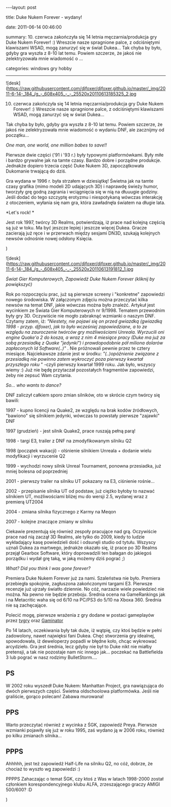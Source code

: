 ﻿---layout:     post
title:      Duke Nukem Forever - wydany!
date:       2011-06-14 00:46:00
summary:    10. czerwca zakończyła się 14 letnia męczarnia/produkcja gry Duke Nukem Forever! :) Wreszcie nasze spragnione palce, z odciśniętymi klawiszami WSAD, mogą zanurzyć się w świat Dukea... Tak chyba by było,  gdyby gra wyszła z 8-10 lat temu. Powiem szczerze, że jakoś nie zelektryzowała mnie wiadomość o ...
categories: windows gry hobby
---





![desk](https://raw.githubusercontent.com/djfoxer/djfoxer.github.io/master/_img/2011-6-14-_184_/g_-_608x405_-_-_25520x20110613185325_2.jpg

 


10. czerwca zakończyła się 14 letnia męczarnia/produkcja gry Duke Nukem Forever! :) Wreszcie nasze spragnione palce, z odciśniętymi klawiszami WSAD, mogą zanurzyć się w świat Dukea... 

Tak chyba by było,  gdyby gra wyszła z 8-10 lat temu. Powiem szczerze, że jakoś nie zelektryzowała mnie wiadomość o wydaniu DNF, ale zacznijmy od początku...


 *One man, one world, one million babes to save!!* 

Pierwsze dwie części (&#39;91 i &#39;93 r.) były typowymi platformówkami. Były miłe i bardzo grywalne jak na tamte czasy. Bardzo dobre i porządne produkcje. Jednakże dopiero trzecia część Duke Nukem 3D, zapoczątkowała Dukomanie trwającą do dziś. 

Gra wydana w 1996 r. była strzałem w dziesiątkę! Świetna jak na tamte czasy grafika (mimo modeli 2D udających 3D) i naprawdę świeży humor, tworzyły grę godną zagrania i wciągnięcia się w nią na dłuuugie godziny. Jeśli dodać do tego szczyptę erotyzmu i niespotykaną wówczas interakcję z otoczeniem, wyłania się nam gra, która zawładnęła światem na długie lata.


 *Let&#39;s rock! * 

Jest rok 1997, twórcy 3D Realms, potwierdzają, iż prace nad kolejną częścią są już w toku. Ma być jeszcze lepiej i jeszcze więcej Dukea. Gracze zacierają już ręce i w przerwach między sesjami DN3D, szukają kolejnych newsów odnośnie nowej odsłony Księcia.

)

![desk](https://raw.githubusercontent.com/djfoxer/djfoxer.github.io/master/_img/2011-6-14-_184_/g_-_608x405_-_-_25520x20110613191812_1.jpg

 
 *Świat Gier Komputerowych, Zapowiedź Duke Nukem Forever (kliknij by powiększyć)* 

Rok po rozpoczęciu prac, już są pierwsze screeny i &quot;konkretne&quot; zapowiedzi nowego środowiska. 
W załączonym zdjęciu można przeczytać kilka newsów na temat DNF, jakie wówczas można było znaleźć. Artykuł jest wycinkiem ze Świata Gier Komputerowych nr 9/1998. Tematem przewodnim były gry 3D. Oczywiście nie mogło zabraknąć wzmianki o naszym DNF. 
Czytamy zatem, iż:  *&quot;Niestety, nie pojawi się on przed gwiazdką (gwiazdką 1998 - przyp. djfoxer), jak to było wcześniej zapowiedziane, a to ze względu na zauroczenie twórców gry możliwościami Unreala. Wyrzucili oni engine Quake&#39;a 2 do kosza, a wraz z nim 4 miesiące pracy (Duke ma już za sobą przesiadkę z Quake &quot;jedynki&quot;) i prawdopodobnie pół miliona dolarów zapłaconych Id Software(..)&quot;* . Nie próżnowali pewnie przez te cztery miesiące. 
Najciekawsze zdanie jest w środku:  *&quot;(..)opóźnienie związane z przesiadką nie powinno zatem wykroczyć poza pierwszy kwartał przyszłego roku* &quot; -czyli pierwszy kwartał 1999 roku. Jak było, wszyscy wiemy :) Już nie będę przytaczał pozostałych fragmentów zapowiedzi, żeby nie zepsuć Wam czytania. 


 *So... who wants to dance?* 

DNF zaliczył całkiem sporo zmian silników, oto w skrócie czym twórcy się bawili:

1997 - kupno licencji na Quake2, ze względu na brak kodów źródłowych, &quot;bawiono&quot; się silnikiem jedynki, wówczas to powstały pierwsze &quot;zajawki&quot; DNF

1997 (grudzień) - jest silnik Quake2, prace ruszają pełną parą!

1998 - targi E3, trailer z DNF na zmodyfikowanym silniku Q2

1998 (początek wakacji) - olśnienie silnikiem Unreala + dodanie wielu modyfikacji i wyrzucenie Q2 

1999 - wychodzi nowy silnik Unreal Tournament, ponowna przesiadka, już mniej bolesna od poprzedniej

2001 - pierwszy trailer na silniku UT pokazany na E3, ciśnienie rośnie...

2002 - przepisanie silnika UT od podstaw, już ciężko byłoby to nazwać silnikiem UT, możliwościami bliżej mu do wersji 2.5, wydanej wraz z premierą UT2004

2004 - zmiana silnika fizycznego z Karmy na Meqon 

2007 - kolejne znaczące zmiany w silniku


Ciekawie prezentują się również zespoły pracujące nad grą. Oczywiście prace nad nią zaczął 3D Realms, ale tylko do 2009, kiedy to ludzie wykładający kasę powiedzieli dość i odsunęli studio od tytułu. Wszyscy uznali Dukea za martwego, jednakże okazało się, iż prace po 3D Realms przejął Gearbox Software, który doprowadzili ten bałagan do jakiegoś porządku i wydał grę taką, w jaką możemy dziś pograć ;)

 *What? Did you think I was gone forever?* 

Premiera Duke Nukem Forever już za nami. Szaleństwa nie było. Premiera przebiegła spokojnie, zagłuszona zakończonymi targami E3. Pierwsze recenzje już ujrzały światło dziennie. No cóż, narzazie wiele powiedzieć nie można. Na pewno nie będzie przeboju. Średnia ocena na GameRankings jak i na Metacritic waha się od 6/10 na PC/PS3 do 5/10 na Xboxa 360. Średnia nie są zachęcające. 

Polecić mogę, pierwsze wrażenia z gry dodane w postaci gameplayów przez [tvgry](http://tvgry.pl/?ID=1745) oraz [Gaminator](http://www.gaminator.tv/video/19977,Duke-Nukem-Forever-pierwsze-wra%C5%BCenia.html)

Po 14 latach, oczekiwania były tak duże, iż wątpię, czy ktoś będzie w pełni zadowolony, nawet najwięksi fani Dukea. Chęć stworzenia gry idealnej, spowodowała, iż deweloperzy popadli w błędne koło, chcąc wykreować arcydzieło. 
Gra jest średnia, lecz gdyby nie był to Duke nikt nie miałby pretensji, a tak nie pozostaje nam nic innego jak... poczekać na Battlefielda 3 lub pograć w nasz rodzimy BulletStorm....





## PS



W 2002 roku wyszedł Duke Nukem: Manhattan Project, gra nawiązująca do dwóch pierwszych części. Świetna oldschoolowa  platformówka. Jeśli nie graliście, gorąco polecam! Zabawa murowana!



## PPS



Warto przeczytać również z wycinka z ŚGK, zapowiedź Preya. Pierwsze wzmianki pojawiły się już w roku 1995, zaś wydano ją w 2006 roku, również po kilku zmianach silnika...



## PPPS



Ahhhhh, jest też zapowiedź Half-Life na silniku Q2, no cóż, dobrze, że chociaż to wyszło wg zapowiedzi :)

PPPPS
Zahaczając o temat ŚGK, czy ktoś z Was w latach 1998-2000 został członkiem korespondencyjnego klubu ALFA, zrzeszającego graczy AMIGI 500/600? :D


)